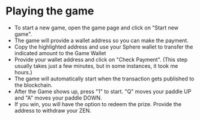 # Playing the game

* To start a new game, open the game page and click on "Start new game".
* The game will provide a wallet address so you can make the payment.
* Copy the highlighted address and use your Sphere wallet to transfer the indicated amount to the Game Wallet
* Provide your wallet address and click on "Check Payment". (This step usually takes just a few minutes, but in some instances, it took me hours.)
* The game will automatically start when the transaction gets published to the blockchain.
* After the Game shows up, press "1" to start. "Q" moves your paddle UP and "A" moves your paddle DOWN.
* If you win, you will have the option to redeem the prize. Provide the address to withdraw your ZEN.
